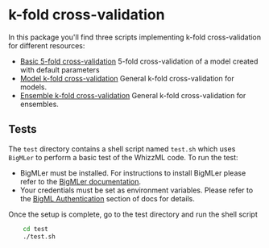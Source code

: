 # k-fold cross-validation

In this package you'll find three scripts implementing k-fold
cross-validation for different resources:

- [Basic 5-fold cross-validation](./basic)
  5-fold cross-validation of a model created with default parameters
- [Model k-fold cross-validation](./model)  General k-fold
  cross-validation for models.
- [Ensemble k-fold cross-validation](./ensemble) General k-fold
  cross-validation for ensembles.


## Tests

The `test` directory contains a shell script named `test.sh`
which uses `BigMLer` to perform a basic test of the WhizzML code. To run the
test:

- BigMLer must be installed. For instructions to install BigMLer please refer
to the [BigMLer documentation](http://bigmler.readthedocs.io/en/latest/#bigmler-installation).
- Your credentials must be set as environment variables. Please refer to
the [BigML Authentication](http://bigmler.readthedocs.io/en/latest/#bigml-authentication)
section of docs for details.

Once the setup is complete, go to the test directory and run the shell script

```bash
    cd test
    ./test.sh
```
